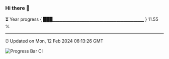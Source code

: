 ### Hi there 👋

⏳ Year progress { ███▁▁▁▁▁▁▁▁▁▁▁▁▁▁▁▁▁▁▁▁▁▁▁▁▁▁▁ } 11.55 %

---

⏰ Updated on Mon, 12 Feb 2024 06:13:26 GMT

![Progress Bar CI](https://github.com/liununu/liununu/workflows/Progress%20Bar%20CI/badge.svg)
